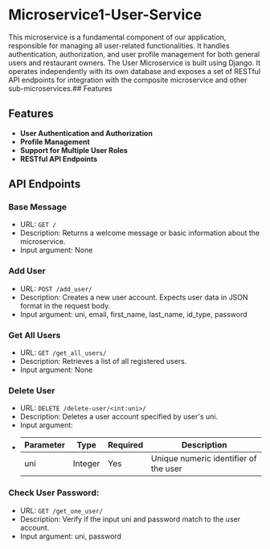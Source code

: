 # Microservice1-User-Service

This microservice is a fundamental component of our application, responsible for managing all user-related functionalities. It handles authentication, authorization, and user profile management for both general users and restaurant owners. The User Microservice is built using Django. It operates independently with its own database and exposes a set of RESTful API endpoints for integration with the composite microservice and other sub-microservices.## Features

## Features
- **User Authentication and Authorization**
- **Profile Management**
- **Support for Multiple User Roles**
- **RESTful API Endpoints**

## API Endpoints

### Base Message
- URL: ```GET /```
- Description: Returns a welcome message or basic information about the microservice.
- Input argument: None
  
### Add User
- URL: ```POST /add_user/```
- Description: Creates a new user account. Expects user data in JSON format in the request body.
- Input argument: uni, email, first_name, last_name, id_type, password
  
### Get All Users
- URL: ```GET /get_all_users/```
- Description: Retrieves a list of all registered users.
- Input argument: None
  
### Delete User
- URL: ```DELETE /delete-user/<int:uni>/```
- Description: Deletes a user account specified by user's uni.
- Input argument:
- | Parameter | Type    | Required | Description                            |
  | --------- | ------- | -------- | -------------------------------------- |
  | uni       | Integer | Yes      | Unique numeric identifier of the user  |


### Check User Password:
- URL: ```GET /get_one_user/```
- Description: Verify if the input uni and password match to the user account.
- Input argument: uni, password
  

